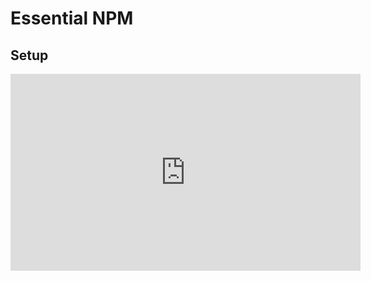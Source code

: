 
<Head>
  <title>Learn React | The Context API > Setup</title>
</Head>

# Essential NPM

## Setup

<iframe width="560" height="315" src="https://www.youtube.com/embed/6cgv7djHUgk" frameborder="0" allow="autoplay; encrypted-media" allowfullscreen></iframe>
